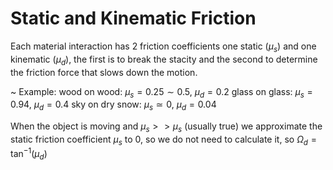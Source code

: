 # Static and Kinematic Friction
Each material interaction has 2 friction coefficients one static ($\mu_s$) and one kinematic ($\mu_d$), the first is to break the stacity and the second to determine the friction force that slows down the motion.

~ Example:
wood on wood: $\mu_s = 0.25 \sim 0.5$,  $\mu_d = 0.2$
glass on glass: $\mu_s = 0.94$,  $\mu_d = 0.4$
sky on dry snow: $\mu_s \simeq 0$,  $\mu_d = 0.04$

When the object is moving and $\mu_s >> \mu_s$ (usually true) we approximate the static friction coefficient $\mu_s$ to 0, so we do not need to calculate it, so $\Omega_d = \tan^{-1}(\mu_d)$